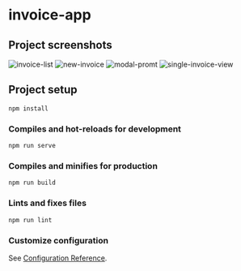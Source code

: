 # invoice-app

## Project screenshots
![invoice-list](https://user-images.githubusercontent.com/5427021/171772862-51f2225f-1952-42e3-88fc-7c60670c1a7d.PNG)
![new-invoice](https://user-images.githubusercontent.com/5427021/171773081-b396f126-21eb-486f-bd3a-4c39befcf087.PNG)
![modal-promt](https://user-images.githubusercontent.com/5427021/171773115-45c8159c-163b-4c23-adc5-016083f6904b.PNG)
![single-invoice-view](https://user-images.githubusercontent.com/5427021/171773137-f30e3c99-1608-4d73-ba3e-39cc90a78fe4.PNG)

## Project setup
```
npm install
```

### Compiles and hot-reloads for development
```
npm run serve
```

### Compiles and minifies for production
```
npm run build
```

### Lints and fixes files
```
npm run lint
```

### Customize configuration
See [Configuration Reference](https://cli.vuejs.org/config/).
